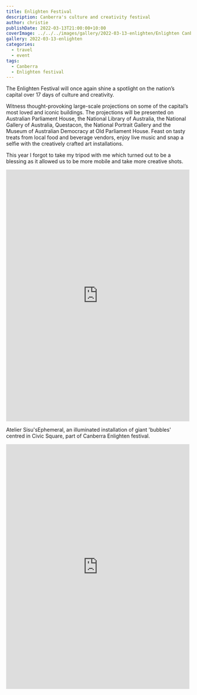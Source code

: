 ```yaml
---
title: Enlighten Festival
description: Canberra's culture and creativity festival
author: christie
publishDate: 2022-03-13T21:00:00+10:00
coverImage: ../../../images/gallery/2022-03-13-enlighten/Enlighten Canberra.jpeg
gallery: 2022-03-13-enlighten
categories:
  - travel
  - event
tags:
  - Canberra
  - Enlighten festival
---
```


The Enlighten Festival will once again shine a spotlight on the nation’s capital over 17 days of culture and creativity.

Witness thought-provoking large-scale projections on some of the capital’s most loved and iconic buildings. The projections will be presented on Australian Parliament House, the National Library of Australia, the National Gallery of Australia, Questacon, the National Portrait Gallery and the Museum of Australian Democracy at Old Parliament House. Feast on tasty treats from local food and beverage vendors, enjoy live music and snap a selfie with the creatively crafted art installations.

This year I forgot to take my tripod with me which turned out to be a blessing as it allowed us to be more mobile and take more creative shots.

<iframe src="https://www.facebook.com/plugins/post.php?href=https%3A%2F%2Fwww.facebook.com%2Fchris1.tham%2Fposts%2Fpfbid0sjg9w6zqvTABXKXGY57d2eEz2A1JDnZXmLkRdkCBHskTFvkMRCGKLtLnWyVHmhYzl&show_text=true&width=500" width="500" height="684" style="border:none;overflow:hidden" scrolling="no" frameborder="0" allowfullscreen="true" allow="autoplay; clipboard-write; encrypted-media; picture-in-picture; web-share"></iframe>

Atelier Sisu'sEphemeral, an illuminated installation of giant 'bubbles' centred in Civic Square, part of Canberra Enlighten festival.

<iframe src="https://www.facebook.com/plugins/post.php?href=https%3A%2F%2Fwww.facebook.com%2Fchris1.tham%2Fposts%2Fpfbid0ocwd859WW9reXQjPCweUcoVH6ho1rtnx23ci7ogkqGep22ouEQL8HgAfjmdYjCbnl&show_text=true&width=500" width="500" height="665" style="border:none;overflow:hidden" scrolling="no" frameborder="0" allowfullscreen="true" allow="autoplay; clipboard-write; encrypted-media; picture-in-picture; web-share"></iframe>
